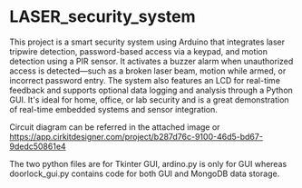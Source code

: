 # LASER_security_system

This project is a smart security system using Arduino that integrates laser tripwire detection, password-based access via a keypad, and motion detection using a PIR sensor. It activates a buzzer alarm when unauthorized access is detected—such as a broken laser beam, motion while armed, or incorrect password entry. The system also features an LCD for real-time feedback and supports optional data logging and analysis through a Python GUI. It's ideal for home, office, or lab security and is a great demonstration of real-time embedded systems and sensor integration.

Circuit diagram can be referred in the attached image or https://app.cirkitdesigner.com/project/b287d76c-9100-46d5-bd67-9dedc50861e4

The two python files are for Tkinter GUI, ardino.py is only for GUI whereas doorlock_gui.py contains code for both GUI and MongoDB data storage.
